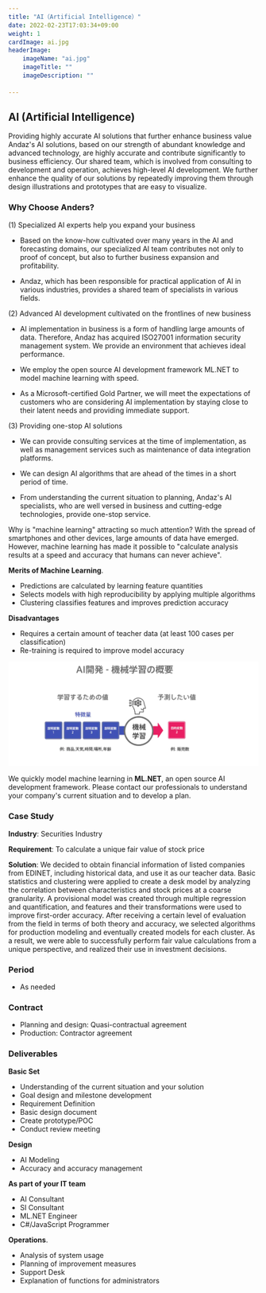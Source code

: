 ```yaml
---
title: "AI（Artificial Intelligence）"
date: 2022-02-23T17:03:34+09:00
weight: 1
cardImage: ai.jpg
headerImage:
    imageName: "ai.jpg"
    imageTitle: ""
    imageDescription: ""
 
---
```


## AI (Artificial Intelligence)
Providing highly accurate AI solutions that further enhance business value   
Andaz's AI solutions, based on our strength of abundant knowledge and advanced technology, are highly accurate and contribute significantly to business efficiency. Our shared team, which is involved from consulting to development and operation, achieves high-level AI development. We further enhance the quality of our solutions by repeatedly improving them through design illustrations and prototypes that are easy to visualize.

### Why Choose Anders? 
(1) Specialized AI experts help you expand your business

* Based on the know-how cultivated over many years in the AI and forecasting domains, our specialized AI team contributes not only to proof of concept, but also to further business expansion and profitability.

* Andaz, which has been responsible for practical application of AI in various industries, provides a shared team of specialists in various fields.

(2) Advanced AI development cultivated on the frontlines of new business

* AI implementation in business is a form of handling large amounts of data. Therefore, Andaz has acquired ISO27001 information security management system. We provide an environment that achieves ideal performance.

* We employ the open source AI development framework ML.NET to model machine learning with speed.

* As a Microsoft-certified Gold Partner, we will meet the expectations of customers who are considering AI implementation by staying close to their latent needs and providing immediate support.

(3) Providing one-stop AI solutions
* We can provide consulting services at the time of implementation, as well as management services such as maintenance of data integration platforms.

* We can design AI algorithms that are ahead of the times in a short period of time.

* From understanding the current situation to planning, Andaz's AI specialists, who are well versed in business and cutting-edge technologies, provide one-stop service.

 <!-- <! -- ### Professionals with Andaz --> 
Why is "machine learning" attracting so much attention? With the spread of smartphones and other devices, large amounts of data have emerged. However, machine learning has made it possible to "calculate analysis results at a speed and accuracy that humans can never achieve".

**Merits of Machine Learning**.

- Predictions are calculated by learning feature quantities
- Selects models with high reproducibility by applying multiple algorithms
- Clustering classifies features and improves prediction accuracy

**Disadvantages**

- Requires a certain amount of teacher data (at least 100 cases per classification)
- Re-training is required to improve model accuracy

![ Image is not Available !](azure-ai.webp)

We quickly model machine learning in **ML.NET**, an open source AI development framework. Please contact our professionals to understand your company's current situation and to develop a plan.

### Case Study

**Industry**: Securities Industry

**Requirement**: To calculate a unique fair value of stock price

**Solution**: We decided to obtain financial information of listed companies from EDINET, including historical data, and use it as our teacher data. Basic statistics and clustering were applied to create a desk model by analyzing the correlation between characteristics and stock prices at a coarse granularity. A provisional model was created through multiple regression and quantification, and features and their transformations were used to improve first-order accuracy. After receiving a certain level of evaluation from the field in terms of both theory and accuracy, we selected algorithms for production modeling and eventually created models for each cluster. As a result, we were able to successfully perform fair value calculations from a unique perspective, and realized their use in investment decisions.

### Period

- As needed

### Contract

- Planning and design: Quasi-contractual agreement
- Production: Contractor agreement

### Deliverables

**Basic Set**

- Understanding of the current situation and your solution
- Goal design and milestone development
- Requirement Definition
- Basic design document
- Create prototype/POC
- Conduct review meeting



**Design** 

- AI Modeling
- Accuracy and accuracy management

**As part of your IT team** 

- AI Consultant
- SI Consultant
- ML.NET Engineer
- C#/JavaScript Programmer

**Operations**.

- Analysis of system usage
- Planning of improvement measures
- Support Desk
- Explanation of functions for administrators
